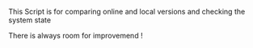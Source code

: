 This Script is for comparing online and local versions
and checking the system state

There is always room for improvemend !
